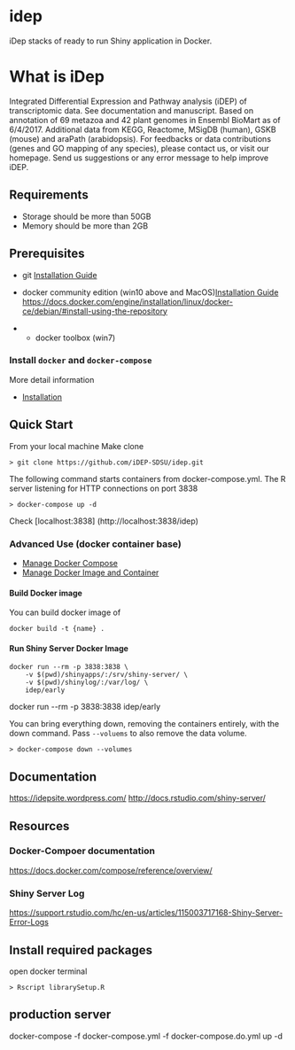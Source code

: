 # idep

iDep stacks of ready to run Shiny application in Docker. 

# What is iDep

Integrated Differential Expression and Pathway analysis (iDEP) of transcriptomic data. See documentation and manuscript. Based on annotation of 69 metazoa and 42 plant genomes in Ensembl BioMart as of 6/4/2017. Additional data from KEGG, Reactome, MSigDB (human), GSKB (mouse) and araPath (arabidopsis). For feedbacks or data contributions (genes and GO mapping of any species), please contact us, or visit our homepage. Send us suggestions or any error message to help improve iDEP.

## Requirements
+ Storage should be more than 50GB 
+ Memory should be more than 2GB



## Prerequisites

+ git [Installation Guide](https://gist.github.com/derhuerst/1b15ff4652a867391f03)

+ docker community edition (win10 above and MacOS)[Installation Guide]()
https://docs.docker.com/engine/installation/linux/docker-ce/debian/#install-using-the-repository

+ + docker toolbox (win7) 


### Install `docker` and `docker-compose`

More detail information 

+ [Installation](https://github.com/iDEP-SDSU/idep/wiki/Install-Docker-and-Docker-Compose)

## Quick Start

From your local machine Make clone 

```
> git clone https://github.com/iDEP-SDSU/idep.git
```

The following command starts containers from docker-compose.yml. The R server listening for HTTP connections on port 3838

```
> docker-compose up -d
```

Check [localhost:3838] (http://localhost:3838/idep)


### Advanced Use (docker container base)

+ [Manage Docker Compose]()
+ [Manage Docker Image and Container]()

#### Build Docker image

You can build docker image of 

```
docker build -t {name} .
```

#### Run Shiny Server Docker Image

```
docker run --rm -p 3838:3838 \
    -v $(pwd)/shinyapps/:/srv/shiny-server/ \
    -v $(pwd)/shinylog/:/var/log/ \
    idep/early
```

docker run --rm -p 3838:3838 idep/early


You can bring everything down, removing the containers entirely, with the down command. Pass `--voluems` to also remove the data volume.

```
> docker-compose down --volumes
```


## Documentation
https://idepsite.wordpress.com/
http://docs.rstudio.com/shiny-server/


## Resources 
### Docker-Compoer documentation
https://docs.docker.com/compose/reference/overview/

### Shiny Server Log 
https://support.rstudio.com/hc/en-us/articles/115003717168-Shiny-Server-Error-Logs

## Install required packages

open docker terminal 
```
> Rscript librarySetup.R
```

## production server 
docker-compose -f docker-compose.yml -f docker-compose.do.yml up -d